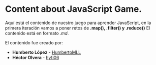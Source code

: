 # Content about JavaScript Game.

Aquí está el contenido de nuestro juego para aprender JavaScript, en la primera iteración vamos a poner retos de **.map(), .filter() y .reduce()**
El contenido está en formato _.md_.

El contenido fue creado por:

* **Humberto López**  - [HumbertoMLL](https://github.com/humbertomll)
* **Héctor Olvera**  - [hyfi06](https://github.com/hyfi06)

